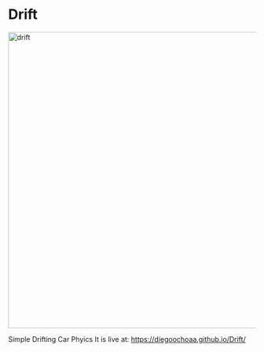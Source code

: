 # Drift
<img width="603" alt="drift" src="https://github.com/user-attachments/assets/d899e4d0-38a8-46ad-a929-88fce40778d6">

Simple Drifting Car Phyics
It is live at: 
https://diegoochoaa.github.io/Drift/
